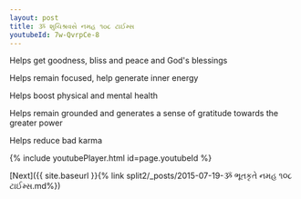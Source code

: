 ```yaml
---
layout: post
title: ૐ શુચિશ્રવસે નમહ ૧૦૮ ટાઈમ્સ
youtubeId: 7w-QvrpCe-8
---
```

 
 
Helps get goodness, bliss and peace and God's blessings
 
Helps remain focused, help generate inner energy 
 
Helps boost physical and mental health 
 
Helps remain grounded and generates a sense of gratitude towards the greater power 
 
Helps reduce bad karma
 
 
 
 


{% include youtubePlayer.html id=page.youtubeId %}
 
[Next]({{ site.baseurl }}{% link  split2/_posts/2015-07-19-ૐ ભૂતકૃતે નમહ ૧૦૮ ટાઈમ્સ.md%})
 
